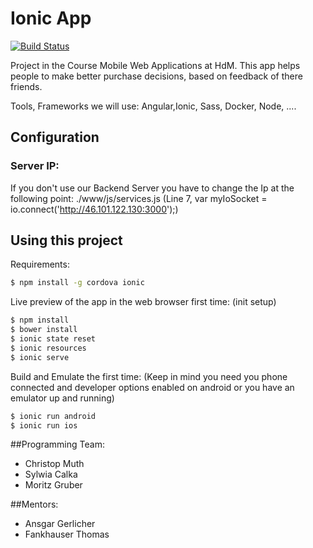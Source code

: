 Ionic App
=====================

[![Build Status](http://fittshot.com:8085/job/fittshot-frontend-pipeline/badge/icon)](http://fittshot.com:8085/job/fittshot-frontend-pipeline/)

Project in the Course Mobile Web Applications at HdM.
This app helps people to make better purchase decisions, based on feedback of there friends.

Tools, Frameworks we will use: Angular,Ionic, Sass, Docker, Node, ....

## Configuration
### Server IP:
If you don't use our Backend Server you have to change the Ip at the following point:
./www/js/services.js (Line 7, var myIoSocket = io.connect('http://46.101.122.130:3000');)


## Using this project

Requirements:
```bash
$ npm install -g cordova ionic
```


Live preview of the app in the web browser first time: (init setup)
```bash
$ npm install
$ bower install
$ ionic state reset
$ ionic resources
$ ionic serve
```



Build and Emulate the first time:
(Keep in mind you need you phone connected and developer options enabled on android or you have an emulator up and running)

```bash 
$ ionic run android
$ ionic run ios
```

##Programming Team: 
  - Christop Muth
  - Sylwia Calka
  - Moritz Gruber

##Mentors: 
  - Ansgar Gerlicher
  - Fankhauser Thomas